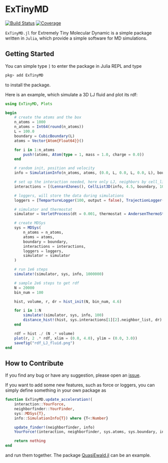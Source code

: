 # ExTinyMD

[![Build Status](https://github.com/ArrogantGao/ExTinyMD.jl/actions/workflows/CI.yml/badge.svg?branch=main)](https://github.com/ArrogantGao/ExTinyMD.jl/actions/workflows/CI.yml?query=branch%3Amain)
[![Coverage](https://codecov.io/gh/ArrogantGao/ExTinyMD.jl/branch/main/graph/badge.svg)](https://codecov.io/gh/ArrogantGao/ExTinyMD.jl)


`ExTinyMD.jl` for Extremely Tiny Molecular Dynamic is a simple package written in `Julia`, which provide a simple software for MD simulations.

## Getting Started

You can simple type `]` to enter the package in Julia REPL and type
```julia
pkg> add ExTinyMD
```
to install the package.

Here is an example, which simulate a 3D LJ fluid and plot its rdf:
```julia
using ExTinyMD, Plots

begin
    # create the atoms and the box
    n_atoms = 1000
    n_atoms = Int64(round(n_atoms))
    L = 100.0
    boundary = CubicBoundary(L)
    atoms = Vector{Atom{Float64}}()

    for i in 1:n_atoms
        push!(atoms, Atom(type = 1, mass = 1.0, charge = 0.0))
    end

    # random init, position and velocity
    info = SimulationInfo(n_atoms, atoms, (0.0, L, 0.0, L, 0.0, L), boundary; min_r = 0.1, temp = 1.0)

    # set up the interaction needed, here only LJ, neighbors by cell_list
    interactions = [(LennardJones(), CellList3D(info, 4.5, boundary, 100))]

    # loggers, will store the data during simulations
    loggers = [TempartureLogger(100, output = false), TrajectionLogger(step = 1000, output = false)]

    # simulator and thermostat
    simulator = VerletProcess(dt = 0.001, thermostat = AndersenThermoStat(1.0, 0.05))

    # create MDSys
    sys = MDSys(
        n_atoms = n_atoms,
        atoms = atoms,
        boundary = boundary,
        interactions = interactions,
        loggers = loggers,
        simulator = simulator
    )

    # run 1e6 steps
    simulate!(simulator, sys, info, 1000000)

    # sample 2e6 steps to get rdf
    N = 20000
    bin_num = 100

    hist, volume, r, dr = hist_init(N, bin_num, 4.6)

    for i in 1:N
        simulate!(simulator, sys, info, 100)
        distance_hist!(hist, sys.interactions[1][2].neighbor_list, dr)
    end

    rdf = hist ./ (N .* volume)
    plot(r, 2 .* rdf, xlim = (0.0, 4.0), ylim = (0.0, 3.0))
    savefig("rdf_LJ_fluid.png")
end
```

## How to Contribute

If you find any bug or have any suggestion, please open an [issue](https://github.com/ArrogantGao/ExTinyMD.jl/issues).

If you want to add some new features, such as force or loggers, you can simply define something in your own package as
```julia
function ExTinyMD.update_acceleration!(
    interaction::YourForce, 
    neighborfinder::YourFinder, 
    sys::MDSys{T}, 
    info::SimulationInfo{T}) where {T<:Number}

    update_finder!(neighborfinder, info)
    YourForce!(interaction, neighborfinder, sys.atoms, sys.boundary, info)

    return nothing
end
```
and run them together. The package [QuasiEwald.jl](https://github.com/ArrogantGao/QuasiEwald.jl) can be an example.